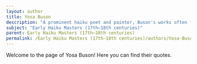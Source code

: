 ```yaml
---
layout: author
title: Yosa Buson
description: "A prominent haiku poet and painter, Buson's works often feature aspects of nature, infused with a sense of aesthetic beauty. His poems frequently depict rural landscapes and seasonal changes, exemplifying his deep appreciation for the natural world."
subject: "Early Haiku Masters (17th–18th centuries)"
parent: Early Haiku Masters (17th–18th centuries)
permalink: /Early Haiku Masters (17th–18th centuries)/authors/Yosa-Buson/
---
```


Welcome to the page of Yosa Buson! Here you can find their quotes.
